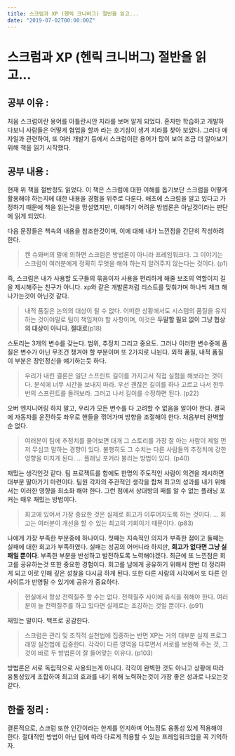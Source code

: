 ```yaml
---
title: 스크럼과 XP (헨릭 크니버그) 절반을 읽고...
date: "2019-07-02T00:00:00Z"
---
```


# 스크럼과 XP (헨릭 크니버그) 절반을 읽고...

## 공부 이유 :

처음 스크럼이란 용어를 아틀란시안 지라를 보며 알게 되었다.
혼자만 학습하고 개발하다보니 사람들은 어떻게 협업을 할까 라는 호기심이 생겨 지라를 찾아 보았다.
그러다 애자일과 관련하여, 또 여러 개발기 등에서 스크럼이란 용어가 많이 보여 조금 더 알아보기 위해 책을 읽기 시작했다.

## 공부 내용 :

현재 위 책을 절반정도 읽었다. 이 책은 스크럼에 대한 이해를 돕기보단 스크럼을 어떻게 활용해야 하는지에 대한 내용을 경험을 위주로 다룬다.
애초에 스크럼을 알고 있다고 가정하기 때문에 책을 읽는것을 망설였지만, 이해하기 어려운 방법론은 아닐것이라는 판단에 읽게 되었다.

다음 문장들은 책속의 내용을 참조한것이며, 이에 대해 내가 느낀점을 간단히 작성하려 한다.

> 켄 슈와버의 말에 의하면 스크럼은 방법론이 아니라 프레임워크다. 그 이야기는 스크럼이 여러분에게 정확히 무엇을 해야 하는지 알려주지 않는다는 것이다. (p1)

즉, 스크럼은 내가 사용할 도구들의 묶음이자 사용을 편리하게 해줄 보조의 역할이지 길을 제시해주는 친구가 아니다. xp와 같은 개발론처럼 리스트를 맞춰가며 하나씩 체크 해나가는것이 아닌것 같다.

> 내적 품질은 논의의 대상이 될 수 없다. 어떠한 상황에서도 시스템의 품질을 유지하는 것이야말로 팀이 책임져야 할 사항이며, 이것은 **두말할 필요 없이 그냥 협상의 대상이 아니다. 절대로**(p18)

스토리는 3개의 변수를 갖는다. 범위, 추정치 그리고 중요도.
그러나 이러한 변수중에 품질은 변수가 아닌 무조건 챙겨야 할 부분이며 또 2가지로 나뉜다. 외적 품질, 내적 품질
이 부분은 장인정신을 얘기하는듯 하다.

> 우리가 내린 결론은 일단 스프린트 길이를 가지고서 직접 실험을 해보라는 것이다. 분석에 너무 시간을 보내지 마라. 우선 괜찮은 길이를 하나 고르고 나서 한두 번의 스프린트를 돌려보라. 그러고 나서 길이를 수정하면 된다. (p22)

오버 엔지니어링 하지 말고, 우리가 모든 변수를 다 고려할 수 없음을 알아야 한다. 결국에 자동차를 운전하듯 좌우로 핸들을 꺾어가며 방향을 조절해야 한다. 처음부터 완벽할 순 없다.

> 여러분이 팀에 추정치를 물어보면 대개 그 스토리를 가장 잘 아는 사람이 제일 먼저 무심코 말하는 경향이 있다. 불행히도 그 수치는 다른 사람들의 추정치에 강한 영향을 미치게 된다. … 플래닝 포커라 불리는 방법이 있다. (p40)

재밌는 생각인것 같다. 팀 프로젝트를 함에도 한명의 주도적인 사람이 의견을 제시하면 대부분 딸아가기 마련이다. 팀원 각자의 주관적인 생각을 합쳐 최고의 성과를 내기 위해서는 이러한 영향을 최소화 해야 한다. 그런 점에서 상대방의 패를 알 수 없는 플래닝 포커는 매우 재밌는 방법이다.

> 회고에 있어서 가장 중요한 것은 실제로 회고가 이루어지도록 하는 것이다. … 회고는 여러분이 개선을 할 수 있는 최고의 기회이기 때문이다. (p83)

나에게 가장 부족한 부분중에 하나이다. 첫째는 지속적인 의지가 부족한 점이고 둘째는 실패에 대한 회고가 부족하였다.
실패는 성공의 어머니라 하지만, **회고가 없다면 그냥 실패일 뿐이다**. 부족한 부분을 반성하고 발전하도록 노력해야겠다.
최근에 또 느낀점은 회고를 공유하는것 또한 중요한 경험이다. 회고를 남에게 공유하기 위해서 한번 더 정리하게 되고 이로 인해 깊은 성찰을 다시금 하게 된다. 또한 다른 사람의 시각에서 또 다른 인사이트가 반영될 수 있기에 공유가 중요하다.

> 현실에서 항상 전력질주 할 수는 없다. 전력질주 사이에 휴식을 취해야 한다. 여러분이 늘 전력질주를 하고 있다면 실제로는 조깅하는 것일 뿐이다. (p91)

재밌는 말이다. 백프로 공감한다.

> 스크럼은 관리 및 조직적 실천법에 집중하는 반면 XP는 거의 대부분 실제 프로그래밍 실천법에 집중한다. 각각이 다른 영역을 다루면서 서로를 보완해 주는 것, 그것이 바로 두 방법론이 잘 들어맞는 이유다. (p103)

방법론은 서로 독립적으로 사용되는게 아니다. 각각이 완벽한 것도 아니고 상황에 따라 융통성있게 조합하여 최고의 효과를 내기 위해 노력하는것이 가장 좋은 성과로 나오는것 같다.

## 한줄 정리 :

결론적으로, 스크럼 또한 인간이라는 한계를 인지하며 어느정도 융통성 있게 적용해야 한다. 절대적인 방법이 아닌 팀에 따라 다르게 적용할 수 있는 프레임워크임을 꼭 기억하자.
